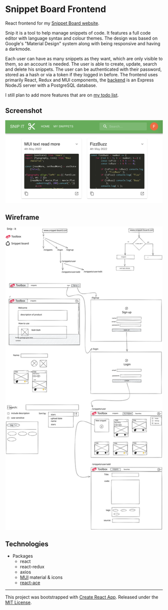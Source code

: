 # Snippet Board Frontend

React frontend for my [Snippet Board website][snipit].

Snip it is a tool to help manage snippets of code. It features a full code editor with language syntax and colour themes. The design was based on Google's "Material Design" system along with being responsive and having a darkmode. 

Each user can have as many snippets as they want, which are only visible to them, so an account is needed. The user is able to create, update, search and delete his snippets. The user can be authenticated with their password, stored as a hash or via a token if they logged in before. The frontend uses primarily React, Redux and MUI components, the [backend][backend-link] is an Express NodeJS server with a PostgreSQL database.

I still plan to add more features that are on [my todo list][todo-list].


## Screenshot

<img src="public/largePreview.png?raw=true" alt="website screenshot">

## Wireframe

![Wireframe image](README/wireframe.svg?raw=true)

## Technologies
- Packages
	- react
	- react-redux
	- axios
	- [MUI][mui] material & icons
	<!-- - boring-avatars -->
	- [react-ace][ace]
---

This project was bootstrapped with [Create React App][cra].
Released under the [MIT License][mit].

[snipit]: https://snipits.netlify.app
[backend-link]: https://github.com/churris-x/snippet-board-server
[todo-list]: https://github.com/users/churris-x/projects/2?fullscreen=true
[mui]: https://github.com/mui/material-ui
[ace]: https://github.com/securingsincity/react-ace
[cra]: https://github.com/facebook/create-react-app
[mit]: http://www.opensource.org/licenses/MIT
